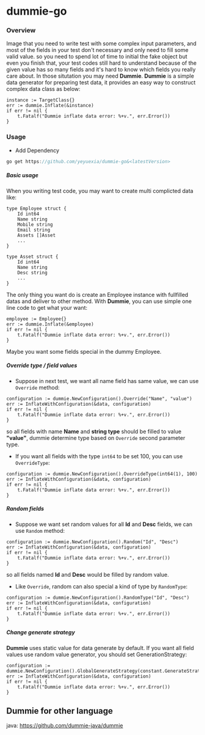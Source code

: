 # dummie-go [![<Dummie GO>](https://circleci.com/gh/yeyuexia/dummie-go.svg?style=svg)](<LINK>)
### Overview
Image that you need to write test with some complex input parameters, and most of the fields in your test don't necessary and only need to fill some valid value. so you need to spend lot of time to initial the fake object but even you finish that, your test codes still hard to understand because of the given value has so many fields and it's hard to know which fields you really care about. In those situtation you may need **Dummie**.
**Dummie** is a simple data generator for preparing test data, it provides an easy way to construct complex data class as below:

```
instance := TargetClass{}
err := dummie.Inflate(&instance)
if err != nil {
    t.Fatalf("Dummie inflate data error: %+v.", err.Error())
}
```

### Usage

* Add Dependency
```groovy
go get https://github.com/yeyuexia/dummie-go&<latestVersion>
```

##### Basic usage

When you writing test code, you may want to create multi complicted data like:

```
type Employee struct {
	Id int64
	Name string
	Mobile string
	Email string
	Assets []Asset
    ...
}

type Asset struct {
	Id int64
	Name string
	Desc string
	...
}
```

The only thing you want do is create an Employee instance with fullfilled datas and deliver to other method. With **Dummie**, you can use simple one line code to get what your want:

```
employee := Employee{}
err := dummie.Inflate(&employee)
if err != nil {
    t.Fatalf("Dummie inflate data error: %+v.", err.Error())
}
```

Maybe you want some fields special in the dummy Employee.

##### Override type / field values
* Suppose in next test, we want all name field has same value, we can use `Override` method:

```
configuration := dummie.NewConfiguration().Override("Name", "value")
err := InflateWithConfiguration(&data, configuration)
if err != nil {
    t.Fatalf("Dummie inflate data error: %+v.", err.Error())
}
```

so all fields with name **Name** and **string type** should be filled to value **"value"**, dummie determine type based on `Override` second parameter type.

* If you want all fields with the type `int64` to be set 100, you can use `OverrideType`:

```
configuration := dummie.NewConfiguration().OverrideType(int64(1), 100)
err := InflateWithConfiguration(&data, configuration)
if err != nil {
    t.Fatalf("Dummie inflate data error: %+v.", err.Error())
}
```

##### Random fields
* Suppose we want set random values for all **Id** and **Desc** fields, we can use `Random` method:

```
configuration := dummie.NewConfiguration().Random("Id", "Desc")
err := InflateWithConfiguration(&data, configuration)
if err != nil {
    t.Fatalf("Dummie inflate data error: %+v.", err.Error())
}
```

so all fields named **Id** and **Desc** would be filled by random value.

* Like `Override`, random can also special a kind of type by `RandomType`:

```
configuration := dummie.NewConfiguration().RandomType("Id", "Desc")
err := InflateWithConfiguration(&data, configuration)
if err != nil {
    t.Fatalf("Dummie inflate data error: %+v.", err.Error())
}
```

##### Change generate strategy

**Dummie** uses static value for data generate by default. If you want all field values use random value generator, you should set GenerationStrategy:
```
configuration := dummie.NewConfiguration().GlobalGenerateStrategy(constant.GenerateStrategy_Random)
err := InflateWithConfiguration(&data, configuration)
if err != nil {
    t.Fatalf("Dummie inflate data error: %+v.", err.Error())
}
```

## Dummie for other language
java: https://github.com/dummie-java/dummie